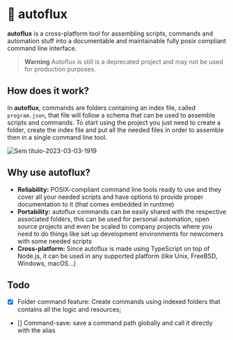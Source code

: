 # 🧩 autoflux
 
**autoflux** is a cross-platform tool for assembling scripts, commands and automation stuff into a documentable and maintainable fully posix compliant command line interface.

> **Warning**
> Autoflux is still is a deprecated project and may not be used for production purposes.

## How does it work?

In **autoflux**, commands are folders containing an index file, called `program.json`, that file will follow a schema that can be used to assemble scripts and commands. To start using the project you just need to create a folder, create the index file and put all the needed files in order to assemble then in a single command line tool.


![Sem título-2023-03-03-1919](https://user-images.githubusercontent.com/70824102/226153343-1d38c34a-c304-4c71-9e3b-05a0aad16a08.svg)

## Why use autoflux?

- **Reliability:** POSIX-compliant command line tools ready to use and they cover all your needed scripts and have options to provide proper documentation to it (that comes embedded in runtime)
- **Portability:** autoflux commands can be easily shared with the respective associated folders, this can be used for personal automation, open source projects and even be scaled to company projects where you need to do things like set up development environments for newcomers with some needed scripts
- **Cross-platform:** Since autoflux is made using TypeScript on top of Node.js, it can be used in any supported platform (like Unix, FreeBSD, Windows, macOS...)

## Todo

- [x] Folder command feature: Create commands using indexed folders that contains all the logic and resources;
- [] Command-save: save a command path globally and call it directly with the alias
